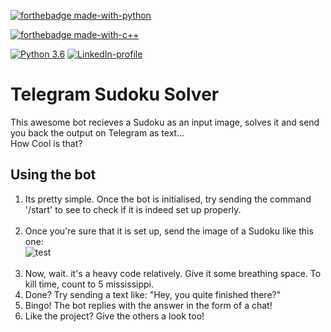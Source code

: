 [![forthebadge made-with-python](http://ForTheBadge.com/images/badges/made-with-python.svg)](https://www.python.org/)

[![forthebadge made-with-c++](https://forthebadge.com/images/badges/made-with-c-plus-plus.svg)](http://www.cplusplus.org/)

[![Python 3.6](https://img.shields.io/badge/python-3.6-green.svg)](https://www.python.org/downloads/release/python-360/) [![LinkedIn-profile](https://img.shields.io/badge/LinkedIn-Atharva-blue.svg)](https://www.linkedin.com/in/atharva-hudlikar/) 
# Telegram Sudoku Solver
This awesome bot recieves a Sudoku as an input image, solves it and send you back the output on Telegram as text...<br> How Cool is that?
<br>

## Using the bot
1. Its pretty simple. Once the bot is initialised, try sending the command '/start' to see to check if it is indeed set up properly.<br><br>
2. Once you're sure that it is set up, send the image of a Sudoku like this one:<br>
![test](https://user-images.githubusercontent.com/36445600/77413058-c9924980-6de4-11ea-99a7-d89870a948a5.png)
<br><br>
3. Now, wait. it's a heavy code relatively. Give it some breathing space. To kill time, count to 5 mississippi.
4. Done? Try sending a text like: "Hey, you quite finished there?"
5. Bingo! The bot replies with the answer in the form of a chat!
6. Like the project? Give the others a look too!
